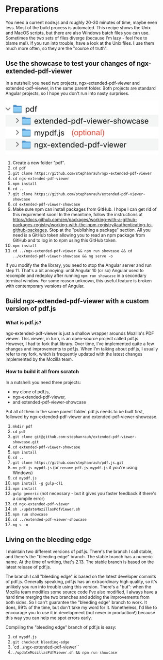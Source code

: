 # Preparations

You need a current node.js and roughly 20-30 minutes of time, maybe even less. Most of the build process is automated. This recipe shows the Unix and MacOS scripts, but there are also Windows batch files you can use. Sometimes the two sets of files diverge (because I'm lazy - feel free to blame me!). If you run into trouble, have a look at the Unix files. I use them much more often, so they are the "source of truth".

## Use the showcase to test your changes of ngx-extended-pdf-viewer

In a nutshell: you need two projects, ngx-extended-pdf-viewer and extended-pdf-viewer, in the same parent folder. Both projects are standard Angular projects, so I hope you don't run into nasty surprises.

![Folders required to build ngx-extended-pdf-viewer](./folder-structure.png)

1. Create a new folder "pdf".
2. `cd pdf`
3. `git clone https://github.com/stephanrauh/ngx-extended-pdf-viewer`
4. `cd ngx-extended-pdf-viewer`
5. `npm install`
6. `cd ..`
7. `git clone https://github.com/stephanrauh/extended-pdf-viewer-showcase`
8. `cd extended-pdf-viewer-showcase`
9. Make sure npm can install packages from GitHub. I hope I can get rid of this requirement soon! In the meantime, follow the instructions at https://docs.github.com/en/packages/working-with-a-github-packages-registry/working-with-the-npm-registry#authenticating-to-github-packages. Stop at the "publishing a package" section. All you need is a GitHub token allowing you to read an npm package from GitHub and to log in to npm using this GitHub token.
10. `npm install`
11. `cd ../ngx-extended-pdf-viewer && npm run showcase && cd ../extended-pdf-viewer-showcase && ng serve -o`

If you modify the the library, you need to stop the Angular server and run step 11. That's a bit annoying: until Angular 10 (or so) Angular used to recompile and redeploy after running `npm run showcase` in a secondary terminal window. For some reason unknown, this useful feature is broken with contemporary versions of Angular.

## Build ngx-extended-pdf-viewer with a custom version of pdf.js

### What is pdf.js?

ngx-extended-pdf-viewer is just a shallow wrapper arounds Mozilla's PDF viewer. This viewer, in turn, is an open-source project called pdf.js. However, I had to fork that library. Over time, I've implemented quite a few changes and improvements to pdf.js. When I'm talking about pdf.js, I usually refer to my fork, which is frequently updated with the latest changes implemented by the Mozilla team.

### How to build it all from scratch

In a nutshell: you need three projects:

- my clone of pdf.js,
- ngx-extended-pdf-viewer,
- and extended-pdf-viewer-showcase

Put all of them in the same parent folder. pdf.js needs to be built first, followed by ngx-extended-pdf-viewer and extended-pdf-viewer-showcase.

1. `mkdir pdf`
1. `cd pdf`
1. `git clone git@github.com:stephanrauh/extended-pdf-viewer-showcase.git`
1. `cd extended-pdf-viewer-showcase`
1. `npm install`
1. `cd ..`
1. `git clone https://github.com/stephanrauh/pdf.js.git`
1. `mv pdf.js mypdf.js` (or `rename pdf.js mypdf.js` if you're using Windows)
1. `cd mypdf.js`
1. `npm install -g gulp-cli`
1. `npm install`
1. `gulp generic` (not necessary - but it gives you faster feedback if there's a compile error)
1. `cd ngx-extended-pdf-viewer`
1. `sh ./updateMozillasPdfViewer.sh`
1. `npm run showcase`
1. `cd ../extended-pdf-viewer-showcase`
1. `ng s -o`

## Living on the bleeding edge

I maintain two different versions of pdf.js. There's the branch I call stable, and there's the "bleeding edge" branch. The stable branch has a numeric name. At the time of writing, that's 2.13. The stable branch is based on the latest release of pdf.js.

The branch I call "bleeding edge" is based on the latest developer commits of pdf.js. Generally speaking, pdf.js has an extraordinary high quality, so it's unlikely you run into trouble using this version. There's a "but": when the Mozilla team modifies some source code I've also modified, I always have a hard time merging the two branches and adding the improvements from both sides. So I can't guarantee the "bleeding edge" branch to work. It does, 99% of the time, but don't take my word for it. Nonetheless, I'd like to encourage you to use it in development (but never in production!) because this way you can help me spot errors early.

Compiling the "bleeding edge" branch of pdf.js is easy:

1. `cd mypdf.js`
1. `git checkout bleeding-edge`
1. `cd ../ngx-extended-pdf-viewer``
1. `./updateMozillasPdfViewer.sh && npm run showcase`

